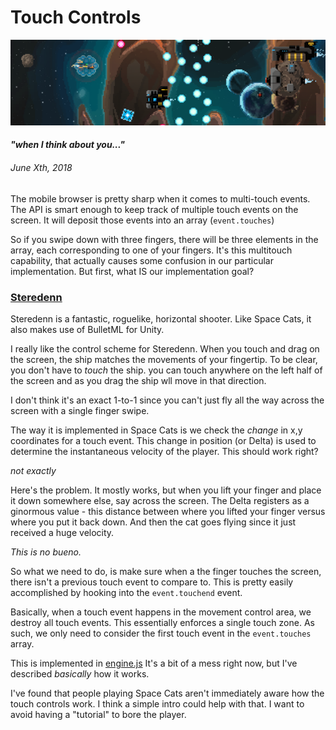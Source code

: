 # Touch Controls
![Steredenn](img/steredenn_clip.png)
#### _"when I think about you..."_
###### *June Xth, 2018*



The mobile browser is pretty sharp when it comes to multi-touch events. The API is smart enough to keep track of multiple touch events on the screen. It will deposit those events into an array (```event.touches```)

So if you swipe down with three fingers, there will be three elements in the array, each corresponding to one of your fingers. It's this multitouch capability, that actually causes some confusion in our particular implementation. But first, what IS our implementation goal?

### [Steredenn](http://steredenn.pixelnest.io/)

Steredenn is a fantastic, roguelike, horizontal shooter. Like Space Cats, it also makes use of BulletML for Unity.

I really like the control scheme for Steredenn. When you touch and drag on the screen, the ship matches the movements of your fingertip. To be clear, you don't have to _touch_ the ship. you can touch anywhere on the left half of the screen and as you drag the ship wll move in that direction.

I don't think it's an exact 1-to-1 since you can't just fly all the way across the screen with a single finger swipe.

The way it is implemented in Space Cats is we check the _change_ in x,y coordinates for a touch event. This change in position (or Delta) is used to determine the instantaneous velocity of the player. This should work right?

_not exactly_

Here's the problem. It mostly works, but when you lift your finger and place it down somewhere else, say across the screen. The Delta registers as a ginormous value - this distance between where you lifted your finger versus where you put it back down. And then the cat goes flying since it just received a huge velocity.

_This is no bueno._

So what we need to do, is make sure when a the finger touches the screen, there isn't a previous touch event to compare to. This is pretty easily accomplished by hooking into the ```event.touchend``` event. 

Basically, when a touch event happens in the movement control area, we destroy all touch events. This essentially enforces a single touch zone. As such, we only need to consider the first touch event in the ```event.touches``` array.

This is implemented in [engine.js](https://github.com/soumam/space-cats/blob/master/js/engine.js) It's a bit of a mess right now, but I've described *basically* how it works. 

I've found that people playing Space Cats aren't immediately aware how the touch controls work. I think a simple intro could help with that. I want to avoid having a "tutorial" to bore the player.